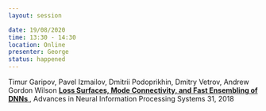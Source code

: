 ```yaml
---
layout: session

date: 19/08/2020
time: 13:30 - 14:30
location: Online
presenter: George
status: happened
---
```

Timur Garipov, Pavel Izmailov, Dmitrii Podoprikhin, Dmitry Vetrov, Andrew Gordon Wilson
**[
Loss Surfaces, Mode Connectivity, and Fast Ensembling of DNNs
](papers/0033-loss-surface-mode-connectivity-and-fast-ensembles)**,
Advances in Neural Information Processing Systems 31, 2018
